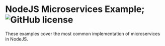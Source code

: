 # NodeJS Microservices Example; ![GitHub license](https://img.shields.io/badge/license-MIT-blue.svg)

These examples cover the most common implementation of microservices in NodeJS.
